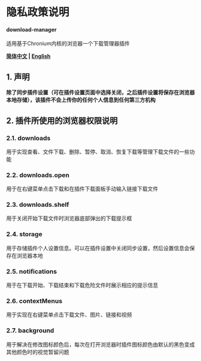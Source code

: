 # 隐私政策说明
#### download-manager
适用基于Chronium内核的浏览器一个下载管理器插件

**[简体中文](Privacy.md) | [English](Privacy_EN.md)**

## 1. 声明
**除了同步插件设置（可在插件设置页面中选择关闭，之后插件设置将保存在浏览器本地存储），该插件不会上传你的任何个人信息到任何第三方机构**

## 2. 插件所使用的浏览器权限说明

### 2.1. downloads
用于实现查看、文件下载、删除、暂停、取消、恢复下载等管理下载文件的一些功能

### 2.2. downloads.open
用于在右键菜单点击下载和在插件下载面板手动输入链接下载文件

### 2.3. downloads.shelf
用于关闭开始下载文件时浏览器底部弹出的下载提示框

### 2.4. storage
用于存储插件个人设置信息。可以在插件设置中关闭同步设置，然后设置信息会保存在浏览器本地

### 2.5. notifications
用于在下载开始、下载结束和下载危险文件时展示相应的提示信息

### 2.6. contextMenus
用于实现在右键菜单点击下载文件、图片、链接和视频

### 2.7. background
用于解决在修改图标颜色后，每次在打开浏览器时插件图标颜色由默认的黑色变成其他颜色时的视觉暂留问题
